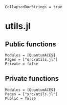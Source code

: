 ```@meta
CollapsedDocStrings = true
```

# utils.jl

## Public functions

```@autodocs; canonical=false
Modules = [QuantumACES]
Pages = ["src/utils.jl"]
Private = false
```

## Private functions

```@autodocs
Modules = [QuantumACES]
Pages = ["src/utils.jl"]
Public = false
```
